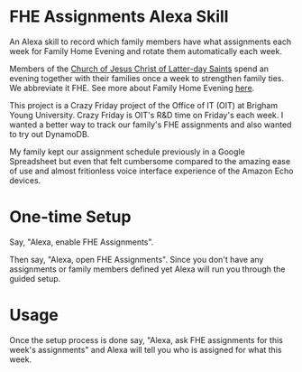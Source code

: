 # FHE Assignments Alexa Skill
An Alexa skill to record which family members have what assignments each week for Family Home Evening and rotate them automatically each week.

Members of the [Church of Jesus Christ of Latter-day Saints](https://www.mormon.org/) spend an evening together with their families once a week to strengthen family ties. We abbreviate it FHE. See more about Family Home Evening [here](https://www.lds.org/topics/family-home-evening/purpose?lang=eng&old=true).

This project is a Crazy Friday project of the Office of IT (OIT) at Brigham Young University. Crazy Friday is OIT's R&D time on Friday's each week. I wanted a better way to track our family's FHE assignments and also wanted to try out DynamoDB.

My family kept our assignment schedule previously in a Google Spreadsheet but even that felt cumbersome compared to the amazing ease of use and almost fritionless voice interface experience of the Amazon Echo devices. 

# One-time Setup
Say, "Alexa, enable FHE Assignments".

Then say, "Alexa, open FHE Assignments".  Since you don't have any assignments or family members defined yet Alexa will run you through the guided setup.

# Usage
Once the setup process is done say, "Alexa, ask FHE assignments for this week's assignments" and Alexa will tell you who is assigned for what this week.
